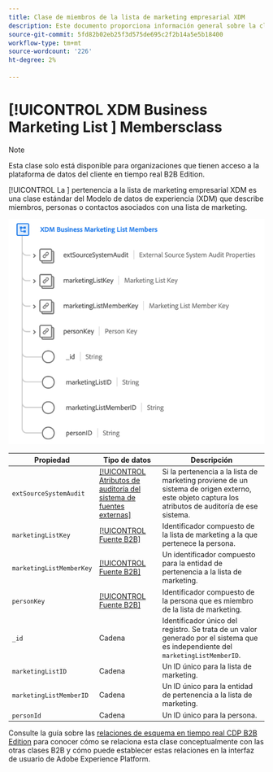 ```yaml
---
title: Clase de miembros de la lista de marketing empresarial XDM
description: Este documento proporciona información general sobre la clase de miembros de la lista de marketing empresarial XDM en el modelo de datos de experiencia (XDM).
source-git-commit: 5fd82b02eb25f3d575de695c2f2b14a5e5b18400
workflow-type: tm+mt
source-wordcount: '226'
ht-degree: 2%

---
```


# [!UICONTROL XDM Business Marketing List ] Membersclass

>[!NOTE]
>
>Esta clase solo está disponible para organizaciones que tienen acceso a la plataforma de datos del cliente en tiempo real B2B Edition.

[!UICONTROL La ] pertenencia a la lista de marketing empresarial XDM es una clase estándar del Modelo de datos de experiencia (XDM) que describe miembros, personas o contactos asociados con una lista de marketing.

![](../../images/classes/b2b/business-marketing-list-members.png)

| Propiedad | Tipo de datos | Descripción |
| --- | --- | --- |
| `extSourceSystemAudit` | [[!UICONTROL Atributos de auditoría del sistema de fuentes externas]](../../data-types/external-source-system-audit-attributes.md) | Si la pertenencia a la lista de marketing proviene de un sistema de origen externo, este objeto captura los atributos de auditoría de ese sistema. |
| `marketingListKey` | [[!UICONTROL Fuente B2B]](../../data-types/b2b-source.md) | Identificador compuesto de la lista de marketing a la que pertenece la persona. |
| `marketingListMemberKey` | [[!UICONTROL Fuente B2B]](../../data-types/b2b-source.md) | Un identificador compuesto para la entidad de pertenencia a la lista de marketing. |
| `personKey` | [[!UICONTROL Fuente B2B]](../../data-types/b2b-source.md) | Identificador compuesto de la persona que es miembro de la lista de marketing. |
| `_id` | Cadena | Identificador único del registro. Se trata de un valor generado por el sistema que es independiente del `marketingListMemberID`. |
| `marketingListID` | Cadena | Un ID único para la lista de marketing. |
| `marketingListMemberID` | Cadena | Un ID único para la entidad de pertenencia a la lista de marketing. |
| `personId` | Cadena | Un ID único para la persona. |

Consulte la guía sobre las [relaciones de esquema en tiempo real CDP B2B Edition](../../tutorials/relationship-b2b.md) para conocer cómo se relaciona esta clase conceptualmente con las otras clases B2B y cómo puede establecer estas relaciones en la interfaz de usuario de Adobe Experience Platform.
